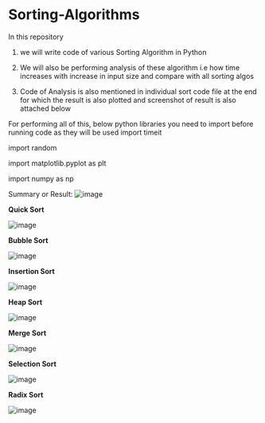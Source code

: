 # Sorting-Algorithms 
In this repository 
1. we will write code of various Sorting Algorithm in Python
   
2. We will also be performing analysis of these algorithm i.e how time increases with increase in input size and compare with all sorting algos
   
3. Code of Analysis is also mentioned in individual sort code file at the end for which the result is also plotted and screenshot of result is also attached below


For performing all of this, below python libraries you need to import before running code as they will be used 
import timeit

import random

import matplotlib.pyplot as plt

import numpy as np

Summary or Result: 
![image](https://github.com/himansh19/Sorting-Algorithms/assets/89848299/0471a0f9-c023-4a65-9b8b-b46b4dd54fd6)

**Quick Sort**

![image](https://github.com/himansh19/Sorting-Algorithms/assets/89848299/b9c76259-d132-4286-a94d-a8d2d77e17a5)


**Bubble Sort**

![image](https://github.com/himansh19/Sorting-Algorithms/assets/89848299/cf81911d-8f70-4866-888e-899c5864c41b)


**Insertion Sort**

![image](https://github.com/himansh19/Sorting-Algorithms/assets/89848299/efb31679-fd8d-4c9a-87cc-0f5040ad2f35)


**Heap Sort**

![image](https://github.com/himansh19/Sorting-Algorithms/assets/89848299/257be783-3059-422e-992e-14e0df4ef7cc)


**Merge Sort**

![image](https://github.com/himansh19/Sorting-Algorithms/assets/89848299/1149e3f5-829e-42fe-b239-13a67fa73069)


**Selection Sort**

![image](https://github.com/himansh19/Sorting-Algorithms/assets/89848299/e2dba2d9-8952-4e71-bcdd-76443322e019)


**Radix Sort**

![image](https://github.com/himansh19/Sorting-Algorithms/assets/89848299/36d0ee14-9b77-41bd-8e68-913293fccb6b)









